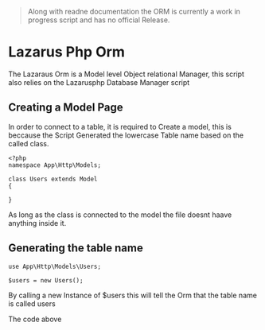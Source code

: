 > Along with readne documentation the ORM is currently a work in progress script and has no official Release.

# Lazarus Php Orm

The Lazaraus Orm is a Model level Object relational Manager, this script also relies on the Lazarusphp Database Manager script

## Creating a Model Page
In order to connect to a table, it is required to Create a model, this is beccause the Script Generated the lowercase Table name based on the called class.

```
<?php
namespace App\Http\Models;

class Users extends Model
{

}
```


As long as the class is connected to the model the file doesnt haave anything inside it.

## Generating the table name
```
use App\Http\Models\Users;

$users = new Users();
```

By calling a new Instance of $users this will tell the Orm that the table name is called users

The code above 
